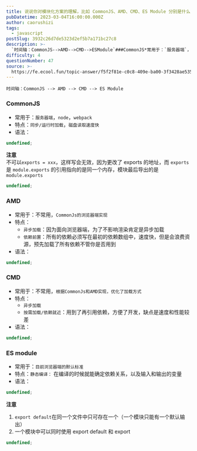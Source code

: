 ```yaml
---
title: 说说你对模块化方案的理解，比如 CommonJS、AMD、CMD、ES Module 分别是什么？
pubDatetime: 2023-03-04T16:00:00.000Z
author: caorushizi
tags:
  - javascript
postSlug: 3932c26d7de5323d2ef5b7a171bc27c8
description: >-
  `时间轴：CommonJS-->AMD-->CMD-->ESModule`###CommonJS*常用于：`服务器端`，`node`，`webpack`*特点：`同步/运行时加载`，`磁盘读取速度快`
difficulty: 4
questionNumber: 47
source: >-
  https://fe.ecool.fun/topic-answer/f5f2f81e-c0c8-409e-ba00-3f3428ae535b?orderBy=updateTime&order=desc&tagId=10
---
```


`时间轴：CommonJS --> AMD --> CMD --> ES Module`

### CommonJS

- 常用于：`服务器端`，`node`，`webpack`
- 特点：`同步/运行时加载`，`磁盘读取速度快`
- 语法：

```typescript
undefined;
```

**注意**  
不可以`exports = xxx`，这样写会无效，因为更改了 exports 的地址，而 `exports` 是 `module.exports` 的引用指向的是同一个内存，模块最后导出的是 `module.exports`

```typescript
undefined;
```

### AMD

- 常用于：不常用，`CommonJs的浏览器端实现`
- 特点：
  - `异步加载`：因为面向浏览器端，为了不影响渲染肯定是异步加载
  - `依赖前置`：所有的依赖必须写在最初的依赖数组中，速度快，但是会浪费资源，预先加载了所有依赖不管你是否用到
- 语法：

```typescript
undefined;
```

### CMD

- 常用于：不常用，`根据CommonJs和AMD实现，优化了加载方式`
- 特点：
  - `异步加载`
  - `按需加载/依赖就近`：用到了再引用依赖，方便了开发，缺点是速度和性能较差
- 语法：

```typescript
undefined;
```

### ES module

- 常用于：`目前浏览器端的默认标准`
- 特点：`静态编译：` 在编译的时候就能确定依赖关系，以及输入和输出的变量
- 语法：

```typescript
undefined;
```

**注意**

1.  `export default`在同一个文件中只可存在一个（一个模块只能有一个默认输出）
2.  一个模块中可以同时使用 export default 和 export

```typescript
undefined;
```
